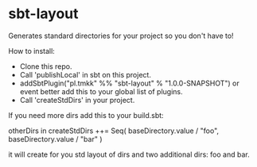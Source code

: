 sbt-layout
==========

Generates standard directories for your project so you don't have to!


How to install:

* Clone this repo.
* Call 'publishLocal' in sbt on this project.
* addSbtPlugin("pl.tmkk" %% "sbt-layout" % "1.0.0-SNAPSHOT") or event better add this to your global list of plugins.
* Call 'createStdDirs' in your project.

If you need more dirs add this to your build.sbt:

otherDirs in createStdDirs ++= Seq(
	baseDirectory.value / "foo",
    	baseDirectory.value / "bar"
)

it will create for you std layout of dirs and two additional dirs: foo and bar.

